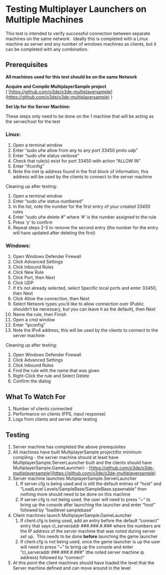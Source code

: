 # Testing Multiplayer Launchers on Multiple Machines

This test is intended to verify successful connection between separate machines on the same network.  Ideally this is completed with a Linux machine as server and any number of windows machines as clients, but it can be completed with any combination.

## Prerequisites

**All machines used for this test should be on the same Network**

**Acquire and Compile MultiplayerSample project** ( [https://github.com/o3de/o3de-multiplayersample](https://github.com/o3de/o3de-multiplayersample) )

**Set Up for the Server Machine:**

These steps only need to be done on the 1 machine that will be acting as the server/host for the test

### Linux:

1.  Open a terminal window
2.  Enter “sudo ufw allow from any to any port 33450 proto udp”
3.  Enter “sudo ufw status verbose”
4.  Check that rule(s) exist for port 33450 with action “ALLOW IN”
5.  Enter “ifconfig”
6.  Note the inet ip address found in the first block of information, this address will be used by the clients to connect to the server machine

Cleaning up after testing:

1.  Open a terminal window
2.  Enter “sudo ufw status numbered”
3.  In the list, note the number for the first entry of your created 33450 rules
4.  Enter “sudo ufw delete #” where ‘#’ is the number assigned to the rule
5.  Press ‘y’ to confirm
6.  Repeat steps 2-5 to remove the second entry (the number for the entry will have updated after deleting the first)

### Windows:

1.  Open Windows Defender Firewall
2.  Click Advanced Settings
3.  Click Inbound Rules
4.  Click New Rule
5.  Click Port, then Next
6.  Click UDP
7.  If it’s not already selected, select Specific local ports and enter 33450, then Next
8.  Click Allow the connection, then Next
9.  Select Network types you’d like to allow connection over (Public shouldn’t be necessary, but you can leave it as the default), then Next
10.  Name the rule, then Finish
11.  Open a cmd window
12.  Enter “ipconfig”
13.  Note the IPv4 address, this will be used by the clients to connect to the server machine

Cleaning up after testing:

1.  Open Windows Defender Firewall
2.  Click Advanced Settings
3.  Click Inbound Rules
4.  Find the rule with the name that was given
5.  Right-Click the rule and Select Delete
6.  Confirm the dialog

## What To Watch For

1.  Number of clients connected
2.  Performance on clients (FPS, input response)
3.  Logs from clients and server after testing

## Testing

1.  Server machine has completed the above prerequisites
2.  All machines have built MultiplayerSample project(for minimum compiling - the server machine should at least have MultiplayerSample.ServerLauncher built and the clients should have MultiplayerSample.GameLauncher) - [https://github.com/o3de/o3de-multiplayersample](https://github.com/o3de/o3de-multiplayersample)
3.  Server machine launches MutiplayerSample.ServerLauncher
    1.  If server.cfg is being used and is still the default entries of “host” and “LoadLevel Levels/SampleBase/SampleBase.spawnable” then nothing more should need to be done on this machine
    2.  If server.cfg is not being used, the user will need to press “~” to bring up the console after launching the launcher and enter “host” followed by “loadlevel samplebase”
4.  Client machines launch MultiplayerSample.GameLauncher
    1.  If client.cfg is being used, add an entry before the default “connect” entry that says cl\_serveraddr ###.###.#.### where the numbers are the IP address of the server machine that was noted during server set up.  This needs to be done **before** launching the game launcher
    2.  If client.cfg is not being used, once the game launcher is up the user will need to press “~” to bring up the console and enter “cl\_serveraddr ###.###.#.###” (the noted server machine ip address) followed by “connect”
5.  At this point the client machines should have loaded the level that the Server machine defined and can move around in the level